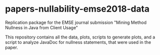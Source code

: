 # papers-nullability-emse2018-data

Replication package for the EMSE journal submission "Mining Method Nullness in Java from Client Usage"

This repository contains all the data, plots, scripts to generate plots, and a script to analyze JavaDoc for nullness statements, that were used in the paper.
